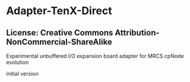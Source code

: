 # Adapter-TenX-Direct
## License: Creative Commons Attribution-NonCommercial-ShareAlike

Experimental unbuffered I/O expansion board adapter for MRCS cpNode evolution

initial version
